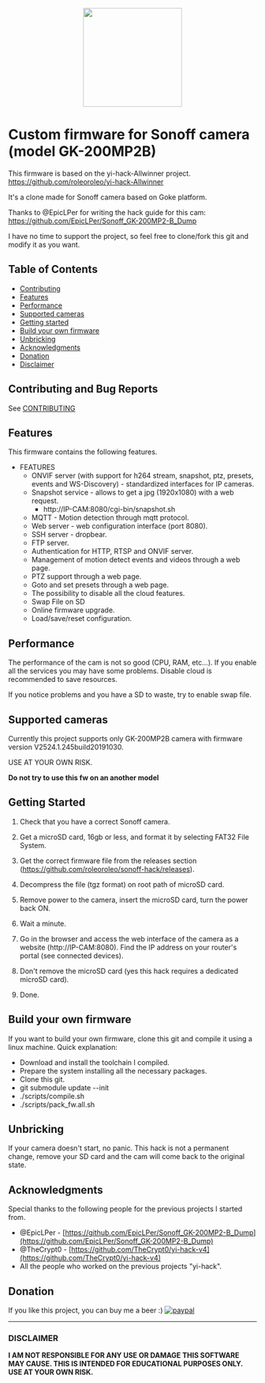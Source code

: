 <p align="center">
	<img height="200" src="https://user-images.githubusercontent.com/39277388/90162474-f5629b80-dd94-11ea-874b-74e6b15424b6.png">
</p>

# Custom firmware for Sonoff camera (model GK-200MP2B)

This firmware is based on the yi-hack-Allwinner project.
https://github.com/roleoroleo/yi-hack-Allwinner

It's a clone made for Sonoff camera based on Goke platform.

Thanks to @EpicLPer for writing the hack guide for this cam: https://github.com/EpicLPer/Sonoff_GK-200MP2-B_Dump

I have no time to support the project, so feel free to clone/fork this git and modify it as you want.

## Table of Contents

- [Contributing](#contributing-and-bug-reports)
- [Features](#features)
- [Performance](#performance)
- [Supported cameras](#supported-cameras)
- [Getting started](#getting-started)
- [Build your own firmware](#build-your-own-firmware)
- [Unbricking](#unbricking)
- [Acknowledgments](#acknowledgments)
- [Donation](#donation)
- [Disclaimer](#disclaimer)

## Contributing and Bug Reports
See [CONTRIBUTING](CONTRIBUTING.md)

## Features
This firmware contains the following features.

- FEATURES
  - ONVIF server (with support for h264 stream, snapshot, ptz, presets, events and WS-Discovery) - standardized interfaces for IP cameras.
  - Snapshot service - allows to get a jpg (1920x1080) with a web request.
    - http://IP-CAM:8080/cgi-bin/snapshot.sh
  - MQTT - Motion detection through mqtt protocol.
  - Web server - web configuration interface (port 8080).
  - SSH server - dropbear.
  - FTP server.
  - Authentication for HTTP, RTSP and ONVIF server.
  - Management of motion detect events and videos through a web page.
  - PTZ support through a web page.
  - Goto and set presets through a web page.
  - The possibility to disable all the cloud features.
  - Swap File on SD
  - Online firmware upgrade.
  - Load/save/reset configuration.

## Performance

The performance of the cam is not so good (CPU, RAM, etc...).
If you enable all the services you may have some problems.
Disable cloud is recommended to save resources.

If you notice problems and you have a SD to waste, try to enable swap file.

## Supported cameras

Currently this project supports only GK-200MP2B camera with firmware version V2524.1.245build20191030.

USE AT YOUR OWN RISK.

**Do not try to use this fw on an another model**

## Getting Started
1. Check that you have a correct Sonoff camera.

2. Get a microSD card, 16gb or less, and format it by selecting FAT32 File System.

3. Get the correct firmware file from the releases section (https://github.com/roleoroleo/sonoff-hack/releases).

4. Decompress the file (tgz format) on root path of microSD card.

5. Remove power to the camera, insert the microSD card, turn the power back ON.

6. Wait a minute.

7. Go in the browser and access the web interface of the camera as a website (http://IP-CAM:8080). Find the IP address on your router's portal (see connected devices).

8. Don't remove the microSD card (yes this hack requires a dedicated microSD card).

9. Done.

## Build your own firmware
If you want to build your own firmware, clone this git and compile it using a linux machine.
Quick explanation:
- Download and install the toolchain I compiled.
- Prepare the system installing all the necessary packages.
- Clone this git.
- git submodule update --init
- ./scripts/compile.sh
- ./scripts/pack_fw.all.sh

## Unbricking
If your camera doesn't start, no panic.
This hack is not a permanent change, remove your SD card and the cam will come back to the original state.

## Acknowledgments
Special thanks to the following people for the previous projects I started from.
- @EpicLPer - [https://github.com/EpicLPer/Sonoff_GK-200MP2-B_Dump](https://github.com/EpicLPer/Sonoff_GK-200MP2-B_Dump)
- @TheCrypt0 - [https://github.com/TheCrypt0/yi-hack-v4](https://github.com/TheCrypt0/yi-hack-v4)
- All the people who worked on the previous projects "yi-hack".

## Donation
If you like this project, you can buy me a beer :) 
[![paypal](https://www.paypalobjects.com/en_US/i/btn/btn_donateCC_LG.gif)](https://www.paypal.com/cgi-bin/webscr?cmd=_donations&business=JBYXDMR24FW7U&currency_code=EUR&source=url)

---
### DISCLAIMER
**I AM NOT RESPONSIBLE FOR ANY USE OR DAMAGE THIS SOFTWARE MAY CAUSE. THIS IS INTENDED FOR EDUCATIONAL PURPOSES ONLY. USE AT YOUR OWN RISK.**
